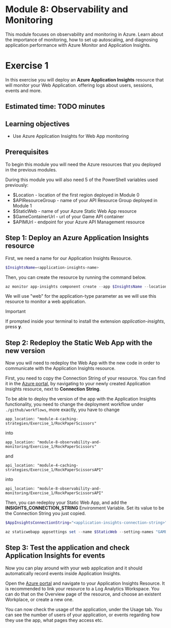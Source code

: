 # Module 8: Observability and Monitoring
This module focuses on observability and monitoring in Azure. Learn about the importance of monitoring, how to set up autoscaling, and diagnosing application performance with Azure Monitor and Application Insights.
# Exercise 1
In this exercise you will deploy an **Azure Application Insights** resource that will monitor your Web Application. offering logs about users, sessions, events and more.

## Estimated time: TODO minutes

## Learning objectives
   - Use Azure Application Insights for Web App monitoring
   
## Prerequisites
To begin this module you will need the Azure resources that you deployed in the previous modules.

During this module you will also need 5 of the PowerShell variables used previously:
 - $Location - location of the first region deployed in Module 0
 - $APIResourceGroup  - name of your API Resource Group deployed in Module 1
 - $StaticWeb - name of your Azure Static Web App resource
 - $GameContainerUrl - url of your Game API container
 - $APIMUrl - endpoint for your Azure API Management resource 


## Step 1: Deploy an Azure Application Insights resource
First, we need a name for our Application Insights Resource.
```powershell
$InsightsName=<application-insights-name>
```
Then, you can create the resource by running the command below.
```powershell
az monitor app-insights component create --app $InsightsName --location $Location --resource-group $APIResourceGroup --application-type "web"
```
We will use "web" for the application-type parameter as we will use this resource to monitor a web application.
> [!IMPORTANT]  
> If prompted inside your terminal to install the extension *application-insights*, press **y**.
## Step 2: Redeploy the Static Web App with the new version
Now you will need to redeploy the Web App with the new code in order to communicate with the Application Insights resource.

First, you need to copy the Connection String of your resource. You can find it in the [Azure portal](https://portal.azure.com), by navigating to your newly created Application Insights resource, next to **Connection String**.


To be able to deploy the version of the app with the Application Insights functionality, you need to change the deployment workflow under `./github/workflows`, more exactly, you have to change

`app_location: "module-4-caching-strategies/Exercise_1/RockPaperScissors"`

into 

`app_location: "module-8-observability-and-monitoring/Exercise_1/RockPaperScissors"`

and 

`api_location: "module-4-caching-strategies/Exercise_1/RockPaperScissorsAPI"`

into

`api_location: "module-8-observability-and-monitoring/Exercise_1/RockPaperScissorsAPI"`

Then, you can redeploy your Static Web App, and add the **INSIGHTS_CONNECTION_STRING** Environment Variable. Set its value to be the Connection String you just copied.
```powershell
$AppInsightsConnectionString="<application-insights-connection-string>"
```
```powershell
az staticwebapp appsettings set --name $StaticWeb --setting-names "GAMEAPI_URL=$GameContainerUrl" "APIM_URL=$APIMUrl" INSIGHTS_CONNECTION_STRING=$AppInsightsConnectionString
```

## Step 3: Test the application and check Application Insights for events

Now you can play around with your web application and it should automatically record events inside Application Insights.

Open the [Azure portal](https://portal.azure.com) and navigate to your Application Insights Resource. It is recommended to link your resource to a Log Analytics Workspace. You can do that on the Overview page of the resource, and choose an existent Workplace, or create a new one.

You can now check the usage of the application, under the Usage tab. You can see the number of users of your application, or events regarding how they use the app, what pages they access etc.

